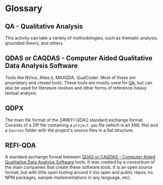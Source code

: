 # Glossary

## QA - Qualitative Analysis

This activity can take a variety of methodologies, such as thematic analysis, grounded theory, and others.

## QDAS or CAQDAS - Computer Aided Qualitative Data Analysis Software

Tools like NVivo, Atlas.ti, MAXQDA, QualCoder. Most of these are proprietary and closed tools. These tools are mostly used for [QA](#QA,%20for%20Qualitative%20Analysis), but can also be used for literature reviews and other forms of reference-heavy textual analysis.

## QDPX

The main file format of the [[#REFI-QDA]] standard exchange format. Consists of a ZIP file containing a `project.qde` file (which is an XML file) and a `Sources` folder with the project's source files in a flat structure.

## REFI-QDA

A standard exchange format between [QDAS or CAQDAS - Computer Aided Qualitative Data Analysis Software](#QDAS%20or%20CAQDAS%20-%20Computer%20Aided%20Qualitative%20Data%20Analysis%20Software) tools. It was created by a consortium of the main companies that create these software tools. It is an open source format, but with little open tooling around it (no open and public repos, no NPM packages, sample implementations in any language, etc).
